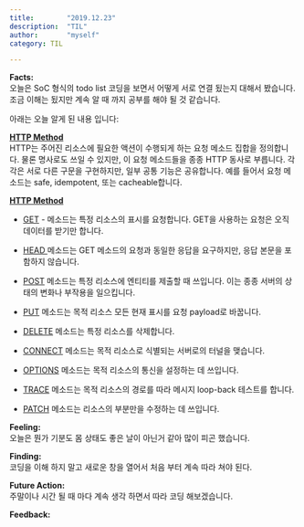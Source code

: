 ```yaml
---
title:        "2019.12.23"
description:  "TIL"
author:       "myself"
category: TIL

---
```

**Facts:** <br>
오늘은 SoC 형식의 todo list 코딩을 보면서 어떻게 서로 연결 됬는지 대해서 봤습니다. 조금 이해는 됬지만 계속 알 때 까지 공부를 해야 될 것 같습니다.

아래는 오늘 알게 된 내용 입니다:

<strong>[HTTP Method](https://developer.mozilla.org/ko/docs/Web/HTTP/Methods)</strong> <br>
HTTP는 주어진 리소스에 필요한 액션이 수행되게 하는 요청 메소드 집합을 정의합니다. 물론 명사로도 쓰일 수 있지만, 이 요청 메소드들을 종종 HTTP 동사로 부릅니다. 각각은 서로 다른 구문을 구현하지만, 일부 공통 기능은 공유합니다. 예를 들어서 요청 메소드는 safe, idempotent, 또는 cacheable합니다. <br>

<strong><ins>HTTP Method</ins></strong>

* <ins>GET</ins> - 메소드는 특정 리소스의 표시를 요청합니다. GET을 사용하는 요청은 오직 데이터를 받기만 합니다. <br>

* <ins>HEAD </ins> 메소드는 GET 메소드의 요청과 동일한 응답을 요구하지만, 응답 본문을 포함하지 않습니다.<br>

* <ins>POST</ins> 메소드는 특정 리소스에 엔티티를 제출할 때 쓰입니다. 이는 종종 서버의 상태의 변화나 부작용을 일으킵니다. <br> 

* <ins>PUT</ins> 메소드는 목적 리소스 모든 현재 표시를 요청 payload로 바꿉니다. <br>

* <ins>DELETE</ins> 메소드는 특정 리소스를 삭제합니다.<br>

* <ins>CONNECT</ins> 메소드는 목적 리소스로 식별되는 서버로의 터널을 맺습니다. <br>

* <ins>OPTIONS</ins> 메소드는 목적 리소스의 통신을 설정하는 데 쓰입니다. <br>

* <ins>TRACE</ins> 메소드는 목적 리소스의 경로를 따라 메시지 loop-back 테스트를 합니다. <br>

* <ins>PATCH</ins> 메소드는 리소스의 부분만을 수정하는 데 쓰입니다. <br>

**Feeling:** <br>
오늘은 뭔가 기분도 몸 상태도 좋은 날이 아닌거 같아 많이 피곤 했습니다. 

**Finding:** <br>
코딩을 이해 하지 말고 새로운 창을 열어서 처음 부터 계속 따라 쳐야 된다. 

**Future Action:** <br>
주말이나 시간 될 때 마다 계속 생각 하면서 따라 코딩 해보겠습니다.


**Feedback:** <br>
